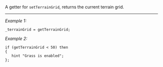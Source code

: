A getter for `setTerrainGrid`, returns the current terrain grid.


---
*Example 1:*
```sqf
_terrainGrid = getTerrainGrid;
```

*Example 2:*
```sqf
if (getTerrainGrid < 50) then
{
   hint "Grass is enabled";
};
```